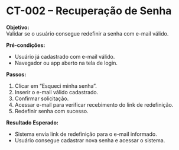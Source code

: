 # CT-002 – Recuperação de Senha

**Objetivo:**  
Validar se o usuário consegue redefinir a senha com e-mail válido.  

**Pré-condições:**  
- Usuário já cadastrado com e-mail válido.  
- Navegador ou app aberto na tela de login.  

**Passos:**  
1. Clicar em “Esqueci minha senha”.  
2. Inserir o e-mail válido cadastrado.  
3. Confirmar solicitação.  
4. Acessar e-mail para verificar recebimento do link de redefinição.  
5. Redefinir senha com sucesso.  

**Resultado Esperado:**  
- Sistema envia link de redefinição para o e-mail informado.  
- Usuário consegue cadastrar nova senha e acessar o sistema.
